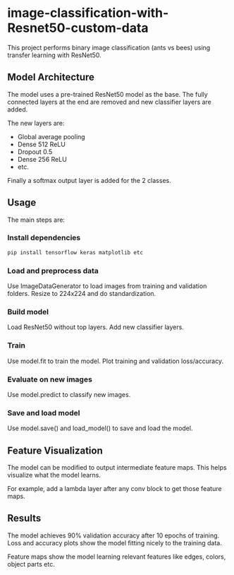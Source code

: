 # image-classification-with-Resnet50-custom-data

This project performs binary image classification (ants vs bees) using transfer learning with ResNet50.

## Model Architecture

The model uses a pre-trained ResNet50 model as the base. The fully connected layers at the end are removed and new classifier layers are added.

The new layers are:

- Global average pooling 
- Dense 512 ReLU
- Dropout 0.5
- Dense 256 ReLU 
- etc.

Finally a softmax output layer is added for the 2 classes.

## Usage

The main steps are:

### Install dependencies

```bash
pip install tensorflow keras matplotlib etc
```

### Load and preprocess data

Use ImageDataGenerator to load images from training and validation folders. Resize to 224x224 and do standardization.

### Build model

Load ResNet50 without top layers. Add new classifier layers. 

### Train

Use model.fit to train the model. Plot training and validation loss/accuracy.

### Evaluate on new images

Use model.predict to classify new images.

### Save and load model

Use model.save() and load_model() to save and load the model.

## Feature Visualization

The model can be modified to output intermediate feature maps. This helps visualize what the model learns.

For example, add a lambda layer after any conv block to get those feature maps. 


## Results

The model achieves 90% validation accuracy after 10 epochs of training. Loss and accuracy plots show the model fitting nicely to the training data.

Feature maps show the model learning relevant features like edges, colors, object parts etc.
